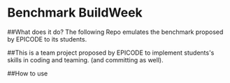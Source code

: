 # Benchmark BuildWeek

##What does it do?
The following Repo emulates the benchmark proposed by EPICODE to its students.

##This is a team project proposed by EPICODE to implement students's skills in coding and teaming. (and committing as well).

##How to use


